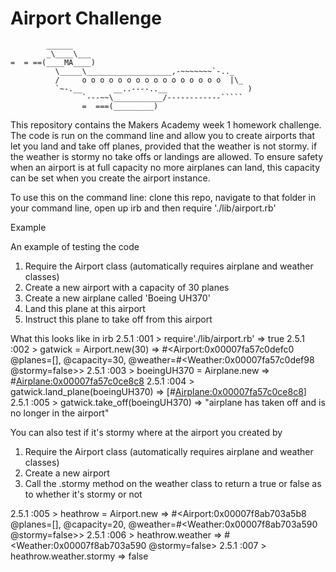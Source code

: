 Airport Challenge
=================

```
        ______
        _\____\___
=  = ==(____MA____)
          \_____\___________________,-~~~~~~~`-.._
          /     o o o o o o o o o o o o o o o o  |\_
          `~-.__       __..----..__                  )
                `---~~\___________/------------`````
                =  ===(_________)

```

This repository contains the Makers Academy week 1 homework challenge. The code is run on the command line and
allow you to create airports that let you land and take off planes, provided that the weather is not stormy. if the weather is stormy no take offs or landings are allowed. To ensure safety when an airport is at full capacity no more airplanes can land, this capacity can be set when you create the airport instance.

To use this on the command line: clone this repo, navigate to that folder in your command line, open up irb and then require './lib/airport.rb'

Example

An example of testing the code

1. Require the Airport class (automatically requires airplane and weather classes)
2. Create a new airport with a capacity of 30 planes
3. Create a new airplane called 'Boeing UH370'
4. Land this plane at this airport
5. Instruct this plane to take off from this airport


What this looks like in irb
2.5.1 :001 > require'./lib/airport.rb'
 => true
2.5.1 :002 > gatwick = Airport.new(30)
 => #<Airport:0x00007fa57c0defc0 @planes=[], @capacity=30, @weather=#<Weather:0x00007fa57c0def98 @stormy=false>>
2.5.1 :003 > boeingUH370 = Airplane.new
 => #<Airplane:0x00007fa57c0ce8c8>
2.5.1 :004 > gatwick.land_plane(boeingUH370)
 => [#<Airplane:0x00007fa57c0ce8c8>]
2.5.1 :005 > gatwick.take_off(boeingUH370)
 => "airplane has taken off and is no longer in the airport"

You can also test if it's stormy where at the airport you created by

1. Require the Airport class (automatically requires airplane and weather classes)
2. Create a new airport
3. Call the .stormy method on the weather class to return a true or false as to whether it's stormy or not

2.5.1 :005 > heathrow = Airport.new
 => #<Airport:0x00007f8ab703a5b8 @planes=[], @capacity=20, @weather=#<Weather:0x00007f8ab703a590 @stormy=false>>
2.5.1 :006 > heathrow.weather
 => #<Weather:0x00007f8ab703a590 @stormy=false>
2.5.1 :007 > heathrow.weather.stormy
 => false

